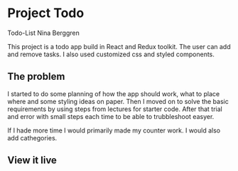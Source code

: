 # Project Todo

Todo-List Nina Berggren

This project is a todo app build in React and Redux toolkit. The user can add and remove tasks. I also used customized css and styled components.

## The problem

I started to do some planning of how the app should work, what to place where and some styling ideas on paper. Then I moved on to solve the basic requirements by using steps from lectures for starter code. After that trial and error with small steps each time to be able to trubbleshoot easyer.

If I hade more time I would primarily made my counter work. I would also add cathegories.

## View it live